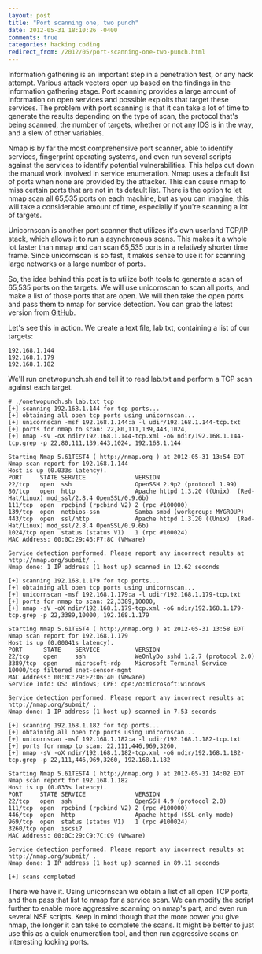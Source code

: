 ```yaml
---
layout: post
title: "Port scanning one, two punch"
date: 2012-05-31 18:10:26 -0400
comments: true
categories: hacking coding
redirect_from: /2012/05/port-scanning-one-two-punch.html
---
```


Information gathering is an important step in a penetration test, or any hack attempt. Various attack vectors open up based on the findings in the information gathering stage. Port scanning provides a large amount of information on open services and possible exploits that target these services. The problem with port scanning is that it can take a lot of time to generate the results depending on the type of scan, the protocol that's being scanned, the number of targets, whether or not any IDS is in the way, and a slew of other variables.

<!--more-->

Nmap is by far the most comprehensive port scanner, able to identify services, fingerprint operating systems, and even run several scripts against the services to identify potential vulnerabilities. This helps cut down the manual work involved in service enumeration. Nmap uses a default list of ports when none are provided by the attacker. This can cause nmap to miss certain ports that are not in its default list. There is the option to let nmap scan all 65,535 ports on each machine, but as you can imagine, this will take a considerable amount of time, especially if you're scanning a lot of targets.

Unicornscan is another port scanner that utilizes it's own userland TCP/IP stack, which allows it to run a asynchronous scans. This makes it a whole lot faster than nmap and can scan 65,535 ports in a relatively shorter time frame. Since unicornscan is so fast, it makes sense to use it for scanning large networks or a large number of ports.

So, the idea behind this post is to utilize both tools to generate a scan of 65,535 ports on the targets. We will use unicornscan to scan all ports, and make a list of those ports that are open. We will then take the open ports and pass them to nmap for service detection. You can grab the latest version from [GitHub](https://github.com/superkojiman/onetwopunch). 

Let's see this in action. We create a text file, lab.txt, containing a list of our targets:

```
192.168.1.144
192.168.1.179
192.168.1.182
```

We'll run onetwopunch.sh and tell it to read lab.txt and perform a TCP scan against each target.

```
# ./onetwopunch.sh lab.txt tcp
[+] scanning 192.168.1.144 for tcp ports...
[+] obtaining all open tcp ports using unicornscan...
[+] unicornscan -msf 192.168.1.144:a -l udir/192.168.1.144-tcp.txt
[+] ports for nmap to scan: 22,80,111,139,443,1024,
[+] nmap -sV -oX ndir/192.168.1.144-tcp.xml -oG ndir/192.168.1.144-tcp.grep -p 22,80,111,139,443,1024, 192.168.1.144
 
Starting Nmap 5.61TEST4 ( http://nmap.org ) at 2012-05-31 13:54 EDT
Nmap scan report for 192.168.1.144
Host is up (0.033s latency).
PORT     STATE SERVICE              VERSION
22/tcp   open  ssh                  OpenSSH 2.9p2 (protocol 1.99)
80/tcp   open  http                 Apache httpd 1.3.20 ((Unix)  (Red-Hat/Linux) mod_ssl/2.8.4 OpenSSL/0.9.6b)
111/tcp  open  rpcbind (rpcbind V2) 2 (rpc #100000)
139/tcp  open  netbios-ssn          Samba smbd (workgroup: MYGROUP)
443/tcp  open  ssl/http             Apache httpd 1.3.20 ((Unix)  (Red-Hat/Linux) mod_ssl/2.8.4 OpenSSL/0.9.6b)
1024/tcp open  status (status V1)   1 (rpc #100024)
MAC Address: 00:0C:29:46:F7:8C (VMware)
 
Service detection performed. Please report any incorrect results at http://nmap.org/submit/ .
Nmap done: 1 IP address (1 host up) scanned in 12.62 seconds
 
[+] scanning 192.168.1.179 for tcp ports...
[+] obtaining all open tcp ports using unicornscan...
[+] unicornscan -msf 192.168.1.179:a -l udir/192.168.1.179-tcp.txt
[+] ports for nmap to scan: 22,3389,10000,
[+] nmap -sV -oX ndir/192.168.1.179-tcp.xml -oG ndir/192.168.1.179-tcp.grep -p 22,3389,10000, 192.168.1.179
 
Starting Nmap 5.61TEST4 ( http://nmap.org ) at 2012-05-31 13:58 EDT
Nmap scan report for 192.168.1.179
Host is up (0.00041s latency).
PORT      STATE    SERVICE          VERSION
22/tcp    open     ssh              WeOnlyDo sshd 1.2.7 (protocol 2.0)
3389/tcp  open     microsoft-rdp    Microsoft Terminal Service
10000/tcp filtered snet-sensor-mgmt
MAC Address: 00:0C:29:F2:D6:40 (VMware)
Service Info: OS: Windows; CPE: cpe:/o:microsoft:windows
 
Service detection performed. Please report any incorrect results at http://nmap.org/submit/ .
Nmap done: 1 IP address (1 host up) scanned in 7.53 seconds
 
[+] scanning 192.168.1.182 for tcp ports...
[+] obtaining all open tcp ports using unicornscan...
[+] unicornscan -msf 192.168.1.182:a -l udir/192.168.1.182-tcp.txt
[+] ports for nmap to scan: 22,111,446,969,3260,
[+] nmap -sV -oX ndir/192.168.1.182-tcp.xml -oG ndir/192.168.1.182-tcp.grep -p 22,111,446,969,3260, 192.168.1.182
 
Starting Nmap 5.61TEST4 ( http://nmap.org ) at 2012-05-31 14:02 EDT
Nmap scan report for 192.168.1.182
Host is up (0.033s latency).
PORT     STATE SERVICE              VERSION
22/tcp   open  ssh                  OpenSSH 4.9 (protocol 2.0)
111/tcp  open  rpcbind (rpcbind V2) 2 (rpc #100000)
446/tcp  open  http                 Apache httpd (SSL-only mode)
969/tcp  open  status (status V1)   1 (rpc #100024)
3260/tcp open  iscsi?
MAC Address: 00:0C:29:C9:7C:C9 (VMware)
 
Service detection performed. Please report any incorrect results at http://nmap.org/submit/ .
Nmap done: 1 IP address (1 host up) scanned in 89.11 seconds
 
[+] scans completed
```

There we have it. Using unicornscan we obtain a list of all open TCP ports, and then pass that list to nmap for a service scan. We can modify the script further to enable more aggressive scanning on nmap's part, and even run several NSE scripts. Keep in mind though that the more power you give nmap, the longer it can take to complete the scans. It might be better to just use this as a quick enumeration tool, and then run aggressive scans on interesting looking ports. 
